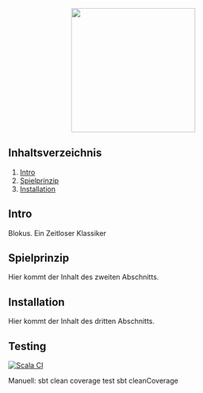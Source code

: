 <p align="center" style="margin:0; padding:0;">
  <h1 align="center" style="margin:0; padding:0;"><img src="https://static.wikia.nocookie.net/logopedia/images/a/a7/Blokus.png" align="center" width="250px"></img></h1>
</p>

## Inhaltsverzeichnis

1. [Intro](#intro)
2. [Spielprinzip](#spielprinzip)
3. [Installation](#installation)

## Intro

Blokus. Ein Zeitloser Klassiker

## Spielprinzip

Hier kommt der Inhalt des zweiten Abschnitts.

## Installation

Hier kommt der Inhalt des dritten Abschnitts.

## Testing

[![Scala CI](https://github.com/Florian11111/blokus/actions/workflows/scala.yml/badge.svg)](https://github.com/Florian11111/blokus/actions/workflows/scala.yml)

Manuell:
sbt clean coverage test
sbt cleanCoverage
